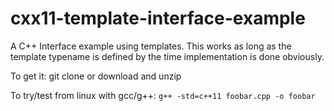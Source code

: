 # cxx11-template-interface-example
A C++ Interface example using templates.  This works as long as the template typename is defined by the time implementation is done obviously.

To get it: git clone or download and unzip

To try/test from linux with gcc/g++: `g++ -std=c++11 foobar.cpp -o foobar`


